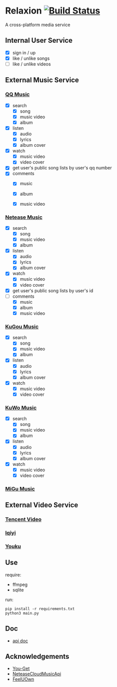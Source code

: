 # Relaxion [![Build Status](https://travis-ci.com/jindada1/Relaxion.svg?branch=master)](https://travis-ci.com/jindada1/Relaxion)

A cross-platform media service

## Internal User Service

- [x] sign in / up
- [x] like / unlike songs
- [ ] like / unlike videos

## External Music Service

### [QQ Music](https://y.qq.com/)

- [x] search
    - [x] song
    - [x] music video
    - [x] album
- [x] listen
    - [x] audio
    - [x] lyrics
    - [x] album cover
- [x] watch
    - [x] music video
    - [x] video cover
- [x] get user's public song lists by user's qq number
- [x] comments
    - [x] music
    - [x] album
    - [x] music video


### [Netease Music](https://y.qq.com/)

- [x] search
    - [x] song
    - [x] music video
    - [x] album
- [x] listen
    - [x] audio
    - [x] lyrics
    - [x] album cover
- [x] watch
    - [x] music video
    - [x] video cover

- [x] get user's public song lists by user's id
- [ ] comments
    - [x] music
    - [x] album
    - [x] music video

### [KuGou Music](https://www.kugou.com/)

- [x] search
    - [x] song
    - [x] music video
    - [x] album
- [x] listen
    - [x] audio
    - [x] lyrics
    - [x] album cover
- [x] watch
    - [x] music video
    - [x] video cover

### [KuWo Music](http://www.kuwo.cn/)

- [x] search
    - [x] song
    - [x] music video
    - [x] album
- [x] listen
    - [x] audio
    - [x] lyrics
    - [x] album cover
- [x] watch
    - [x] music video
    - [x] video cover

### [MiGu Music](https://music.migu.cn/v3)

## External Video Service

### [Tencent Video](https://v.qq.com/)

### [Iqiyi](https://www.iqiyi.com/)

### [Youku](https://www.youku.com/)

## **Use**

require:

+ ffmpeg
+ sqlite

run:

```
pip install -r requirements.txt
python3 main.py
```

## Doc

+ [api doc](https://www.apizza.net/project/01eec0c96c62477ce9c7c88a7cacef22/browse)

## Acknowledgements

+ [You-Get](https://github.com/soimort/you-get)
+ [NeteaseCloudMusicApi](https://github.com/Binaryify/NeteaseCloudMusicApi)
+ [FeelUOwn](https://github.com/feeluown/FeelUOwn)

